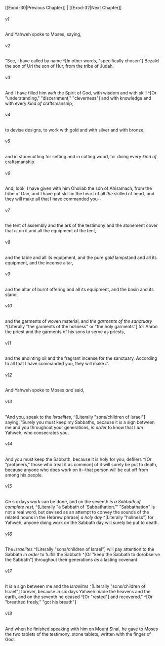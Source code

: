 ﻿---
aliases:
  - Exodus 31
---

[[Exod-30|Previous Chapter]] | [[Exod-32|Next Chapter]]

###### v1
And Yahweh spoke to Moses, saying,

###### v2
"See, I have called by name ^[In other words, "specifically chosen"] Bezalel the son of Uri the son of Hur, from the tribe of Judah.

###### v3
And I have filled him _with_ the Spirit of God, with wisdom and with skill ^[Or "understanding," "discernment," "cleverness"] and with knowledge and with every _kind of_ craftsmanship,

###### v4
to devise designs, to work with gold and with silver and with bronze,

###### v5
and in stonecutting for setting and in cutting wood, for doing every _kind of_ craftsmanship.

###### v6
And, look, I have given with him Oholiab the son of Ahisamach, from the tribe of Dan, and I have put skill in the heart of all _the_ skilled of heart, and they will make all that I have commanded you--

###### v7
the tent of assembly and the ark of the testimony and the atonement cover that _is_ on it and all the equipment of the tent,

###### v8
and the table and all its equipment, and the pure _gold_ lampstand and all its equipment, and the incense altar,

###### v9
and the altar of burnt offering and all its equipment, and the basin and its stand,

###### v10
and the garments of woven material, and _the garments of the sanctuary_ ^[Literally "the garments of the holiness" or "the holy garments"] for Aaron the priest and the garments of his sons to serve as priests,

###### v11
and the anointing oil and the fragrant incense for the sanctuary. According to all that I have commanded you, they will make _it_.

###### v12
And Yahweh spoke to Moses _and_ said,

###### v13
"And you, speak to the _Israelites_, ^[Literally "sons/children of Israel"] saying, 'Surely you must keep my Sabbaths, because it _is_ a sign between me and you throughout your generations, _in order_ to know that I _am_ Yahweh, who consecrates you.

###### v14
And you must keep the Sabbath, because it is holy for you; defilers ^[Or "profaners," those who treat it as common] of it will surely be put to death, because anyone who does work on it--that person will be cut off from among his people.

###### v15
_On_ six days work can be done, and on the seventh _is a Sabbath of complete rest_, ^[Literally "a Sabbath of 'Sabbathation.'" "Sabbathation" is not a real word, but devised as an attempt to convey the sounds of the related nouns in the Hebrew phrase] _a holy day_ ^[Literally "holiness"] for Yahweh; anyone doing work on the Sabbath day will surely be put to death.

###### v16
The _Israelites_ ^[Literally "sons/children of Israel"] will pay attention to the Sabbath _in order_ to fulfill the Sabbath ^[Or "keep the Sabbath to do/observe the Sabbath"] throughout their generations _as_ a lasting covenant.

###### v17
It _is_ a sign between me and the _Israelites_ ^[Literally "sons/children of Israel"] forever, because _in_ six days Yahweh made the heavens and the earth, and on the seventh he ceased ^[Or "rested"] and recovered." ^[Or "breathed freely," "got his breath"]

###### v18
And when he finished speaking with him on Mount Sinai, he gave to Moses the two tablets of the testimony, stone tablets, written with the finger of God.
